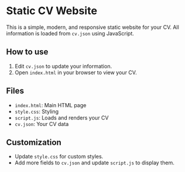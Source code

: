 # Static CV Website

This is a simple, modern, and responsive static website for your CV. All information is loaded from `cv.json` using JavaScript.

## How to use

1. Edit `cv.json` to update your information.
2. Open `index.html` in your browser to view your CV.

## Files
- `index.html`: Main HTML page
- `style.css`: Styling
- `script.js`: Loads and renders your CV
- `cv.json`: Your CV data

## Customization
- Update `style.css` for custom styles.
- Add more fields to `cv.json` and update `script.js` to display them.
